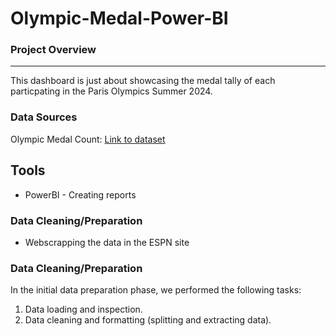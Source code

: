 # Olympic-Medal-Power-BI

### Project Overview
---

This dashboard is just about showcasing the medal tally of each particpating in the Paris Olympics Summer 2024.

### Data Sources

Olympic Medal Count: [Link to dataset](https://www.espn.com/olympics/summer/2024/medals/_/view/overall/sort/total)

## Tools

- PowerBI - Creating reports

### Data Cleaning/Preparation
- Webscrapping the data in the ESPN site

### Data Cleaning/Preparation

In the initial data preparation phase, we performed the following tasks:
1. Data loading and inspection.
2. Data cleaning and formatting (splitting and extracting data).

